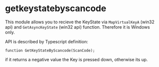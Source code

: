 # getkeystatebyscancode

This module allows you to recieve the KeyState via `MapVirtualKeyA` (win32 api) and `GetAsyncKeyState` (win32 api) function. Therefore it is Windows only.

API is described by Typescript definition:

```
function GetKeyStateByScancode(ScanCode);
```
if it returns a negative value the Key is pressed down, otherwise its up.
